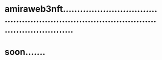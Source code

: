 # amiraweb3nft..............................................................................................................
# soon.......
